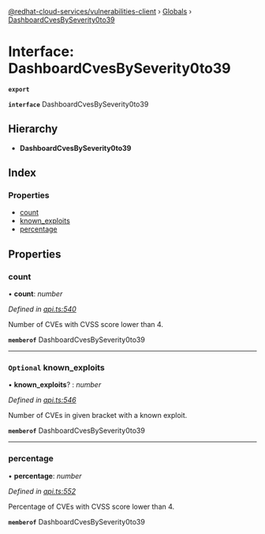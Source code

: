 [@redhat-cloud-services/vulnerabilities-client](../README.md) › [Globals](../globals.md) › [DashboardCvesBySeverity0to39](dashboardcvesbyseverity0to39.md)

# Interface: DashboardCvesBySeverity0to39

**`export`** 

**`interface`** DashboardCvesBySeverity0to39

## Hierarchy

* **DashboardCvesBySeverity0to39**

## Index

### Properties

* [count](dashboardcvesbyseverity0to39.md#count)
* [known_exploits](dashboardcvesbyseverity0to39.md#optional-known_exploits)
* [percentage](dashboardcvesbyseverity0to39.md#percentage)

## Properties

###  count

• **count**: *number*

*Defined in [api.ts:540](https://github.com/RedHatInsights/javascript-clients/blob/master/packages/vulnerabilities/api.ts#L540)*

Number of CVEs with CVSS score lower than 4.

**`memberof`** DashboardCvesBySeverity0to39

___

### `Optional` known_exploits

• **known_exploits**? : *number*

*Defined in [api.ts:546](https://github.com/RedHatInsights/javascript-clients/blob/master/packages/vulnerabilities/api.ts#L546)*

Number of CVEs in given bracket with a known exploit.

**`memberof`** DashboardCvesBySeverity0to39

___

###  percentage

• **percentage**: *number*

*Defined in [api.ts:552](https://github.com/RedHatInsights/javascript-clients/blob/master/packages/vulnerabilities/api.ts#L552)*

Percentage of CVEs with CVSS score lower than 4.

**`memberof`** DashboardCvesBySeverity0to39
